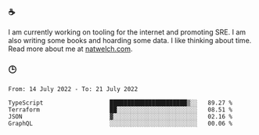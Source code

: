 ### ☕

I am currently working on tooling for the internet and promoting SRE. I am also writing some books and hoarding some data. I like thinking about time. Read more about me at [natwelch.com](https://natwelch.com).

### 🕒

<!--START_SECTION:waka-->

```text
From: 14 July 2022 - To: 21 July 2022

TypeScript                   ██████████████████████▒░░   89.27 %
Terraform                    ██░░░░░░░░░░░░░░░░░░░░░░░   08.51 %
JSON                         ▓░░░░░░░░░░░░░░░░░░░░░░░░   02.16 %
GraphQL                      ░░░░░░░░░░░░░░░░░░░░░░░░░   00.06 %
```

<!--END_SECTION:waka-->
